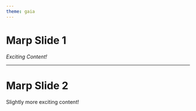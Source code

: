 ```yaml
---
theme: gaia
---
```


# Marp Slide 1

*Exciting Content!*

---

# Marp Slide 2

Slightly more exciting content!
